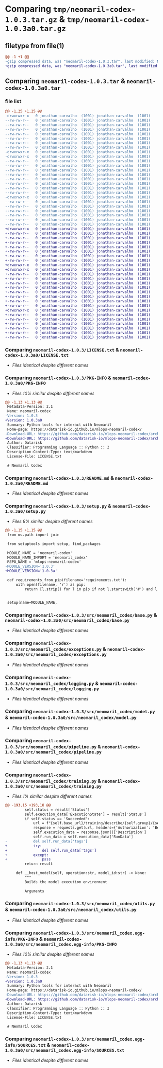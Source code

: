 # Comparing `tmp/neomaril-codex-1.0.3.tar.gz` & `tmp/neomaril-codex-1.0.3a0.tar.gz`

## filetype from file(1)

```diff
@@ -1 +1 @@
-gzip compressed data, was "neomaril-codex-1.0.3.tar", last modified: Mon Jun 19 17:22:37 2023, max compression
+gzip compressed data, was "neomaril-codex-1.0.3a0.tar", last modified: Tue Jun 20 13:32:01 2023, max compression
```

## Comparing `neomaril-codex-1.0.3.tar` & `neomaril-codex-1.0.3a0.tar`

### file list

```diff
@@ -1,25 +1,25 @@
-drwxrwxr-x   0 jonathan-carvalho  (1001) jonathan-carvalho  (1001)        0 2023-06-19 17:22:37.341009 neomaril-codex-1.0.3/
--rw-rw-r--   0 jonathan-carvalho  (1001) jonathan-carvalho  (1001)     1060 2023-03-06 17:55:16.000000 neomaril-codex-1.0.3/LICENSE.txt
--rw-rw-r--   0 jonathan-carvalho  (1001) jonathan-carvalho  (1001)       24 2023-03-13 13:54:26.000000 neomaril-codex-1.0.3/MANIFEST.in
--rw-rw-r--   0 jonathan-carvalho  (1001) jonathan-carvalho  (1001)     1018 2023-06-19 17:22:37.341009 neomaril-codex-1.0.3/PKG-INFO
--rw-rw-r--   0 jonathan-carvalho  (1001) jonathan-carvalho  (1001)      618 2023-03-15 18:53:09.000000 neomaril-codex-1.0.3/README.md
--rw-rw-r--   0 jonathan-carvalho  (1001) jonathan-carvalho  (1001)       59 2023-02-08 17:56:54.000000 neomaril-codex-1.0.3/requirements.txt
--rw-rw-r--   0 jonathan-carvalho  (1001) jonathan-carvalho  (1001)       79 2023-06-19 17:22:37.341009 neomaril-codex-1.0.3/setup.cfg
--rw-rw-r--   0 jonathan-carvalho  (1001) jonathan-carvalho  (1001)     1028 2023-06-19 17:21:53.000000 neomaril-codex-1.0.3/setup.py
-drwxrwxr-x   0 jonathan-carvalho  (1001) jonathan-carvalho  (1001)        0 2023-06-19 17:22:37.337009 neomaril-codex-1.0.3/src/
-drwxrwxr-x   0 jonathan-carvalho  (1001) jonathan-carvalho  (1001)        0 2023-06-19 17:22:37.341009 neomaril-codex-1.0.3/src/neomaril_codex/
--rw-rw-r--   0 jonathan-carvalho  (1001) jonathan-carvalho  (1001)        0 2023-02-08 17:56:54.000000 neomaril-codex-1.0.3/src/neomaril_codex/__init__.py
--rw-rw-r--   0 jonathan-carvalho  (1001) jonathan-carvalho  (1001)    12206 2023-06-19 17:21:53.000000 neomaril-codex-1.0.3/src/neomaril_codex/base.py
--rw-rw-r--   0 jonathan-carvalho  (1001) jonathan-carvalho  (1001)      755 2023-02-08 17:56:54.000000 neomaril-codex-1.0.3/src/neomaril_codex/exceptions.py
--rw-rw-r--   0 jonathan-carvalho  (1001) jonathan-carvalho  (1001)     4487 2023-03-06 17:39:34.000000 neomaril-codex-1.0.3/src/neomaril_codex/logging.py
--rw-rw-r--   0 jonathan-carvalho  (1001) jonathan-carvalho  (1001)    44245 2023-06-19 17:21:53.000000 neomaril-codex-1.0.3/src/neomaril_codex/model.py
--rw-rw-r--   0 jonathan-carvalho  (1001) jonathan-carvalho  (1001)    12562 2023-06-19 17:21:53.000000 neomaril-codex-1.0.3/src/neomaril_codex/pipeline.py
--rw-rw-r--   0 jonathan-carvalho  (1001) jonathan-carvalho  (1001)    32065 2023-06-19 17:21:53.000000 neomaril-codex-1.0.3/src/neomaril_codex/training.py
--rw-rw-r--   0 jonathan-carvalho  (1001) jonathan-carvalho  (1001)      655 2023-03-07 18:36:14.000000 neomaril-codex-1.0.3/src/neomaril_codex/utils.py
-drwxrwxr-x   0 jonathan-carvalho  (1001) jonathan-carvalho  (1001)        0 2023-06-19 17:22:37.341009 neomaril-codex-1.0.3/src/neomaril_codex.egg-info/
--rw-rw-r--   0 jonathan-carvalho  (1001) jonathan-carvalho  (1001)     1018 2023-06-19 17:22:37.000000 neomaril-codex-1.0.3/src/neomaril_codex.egg-info/PKG-INFO
--rw-rw-r--   0 jonathan-carvalho  (1001) jonathan-carvalho  (1001)      558 2023-06-19 17:22:37.000000 neomaril-codex-1.0.3/src/neomaril_codex.egg-info/SOURCES.txt
--rw-rw-r--   0 jonathan-carvalho  (1001) jonathan-carvalho  (1001)        1 2023-06-19 17:22:37.000000 neomaril-codex-1.0.3/src/neomaril_codex.egg-info/dependency_links.txt
--rw-rw-r--   0 jonathan-carvalho  (1001) jonathan-carvalho  (1001)        1 2023-02-07 14:57:39.000000 neomaril-codex-1.0.3/src/neomaril_codex.egg-info/not-zip-safe
--rw-rw-r--   0 jonathan-carvalho  (1001) jonathan-carvalho  (1001)       60 2023-06-19 17:22:37.000000 neomaril-codex-1.0.3/src/neomaril_codex.egg-info/requires.txt
--rw-rw-r--   0 jonathan-carvalho  (1001) jonathan-carvalho  (1001)       15 2023-06-19 17:22:37.000000 neomaril-codex-1.0.3/src/neomaril_codex.egg-info/top_level.txt
+drwxrwxr-x   0 jonathan-carvalho  (1001) jonathan-carvalho  (1001)        0 2023-06-20 13:32:01.729350 neomaril-codex-1.0.3a0/
+-rw-rw-r--   0 jonathan-carvalho  (1001) jonathan-carvalho  (1001)     1060 2023-03-06 17:55:16.000000 neomaril-codex-1.0.3a0/LICENSE.txt
+-rw-rw-r--   0 jonathan-carvalho  (1001) jonathan-carvalho  (1001)       24 2023-03-13 13:54:26.000000 neomaril-codex-1.0.3a0/MANIFEST.in
+-rw-rw-r--   0 jonathan-carvalho  (1001) jonathan-carvalho  (1001)     1021 2023-06-20 13:32:01.729350 neomaril-codex-1.0.3a0/PKG-INFO
+-rw-rw-r--   0 jonathan-carvalho  (1001) jonathan-carvalho  (1001)      618 2023-03-15 18:53:09.000000 neomaril-codex-1.0.3a0/README.md
+-rw-rw-r--   0 jonathan-carvalho  (1001) jonathan-carvalho  (1001)       59 2023-06-20 13:15:46.000000 neomaril-codex-1.0.3a0/requirements.txt
+-rw-rw-r--   0 jonathan-carvalho  (1001) jonathan-carvalho  (1001)       79 2023-06-20 13:32:01.733350 neomaril-codex-1.0.3a0/setup.cfg
+-rw-rw-r--   0 jonathan-carvalho  (1001) jonathan-carvalho  (1001)     1029 2023-06-20 13:31:42.000000 neomaril-codex-1.0.3a0/setup.py
+drwxrwxr-x   0 jonathan-carvalho  (1001) jonathan-carvalho  (1001)        0 2023-06-20 13:32:01.725350 neomaril-codex-1.0.3a0/src/
+drwxrwxr-x   0 jonathan-carvalho  (1001) jonathan-carvalho  (1001)        0 2023-06-20 13:32:01.729350 neomaril-codex-1.0.3a0/src/neomaril_codex/
+-rw-rw-r--   0 jonathan-carvalho  (1001) jonathan-carvalho  (1001)        0 2023-02-08 17:56:54.000000 neomaril-codex-1.0.3a0/src/neomaril_codex/__init__.py
+-rw-rw-r--   0 jonathan-carvalho  (1001) jonathan-carvalho  (1001)    12206 2023-06-19 17:21:53.000000 neomaril-codex-1.0.3a0/src/neomaril_codex/base.py
+-rw-rw-r--   0 jonathan-carvalho  (1001) jonathan-carvalho  (1001)      755 2023-02-08 17:56:54.000000 neomaril-codex-1.0.3a0/src/neomaril_codex/exceptions.py
+-rw-rw-r--   0 jonathan-carvalho  (1001) jonathan-carvalho  (1001)     4487 2023-03-06 17:39:34.000000 neomaril-codex-1.0.3a0/src/neomaril_codex/logging.py
+-rw-rw-r--   0 jonathan-carvalho  (1001) jonathan-carvalho  (1001)    44245 2023-06-19 17:21:53.000000 neomaril-codex-1.0.3a0/src/neomaril_codex/model.py
+-rw-rw-r--   0 jonathan-carvalho  (1001) jonathan-carvalho  (1001)    12562 2023-06-19 17:21:53.000000 neomaril-codex-1.0.3a0/src/neomaril_codex/pipeline.py
+-rw-rw-r--   0 jonathan-carvalho  (1001) jonathan-carvalho  (1001)    32127 2023-06-20 13:15:32.000000 neomaril-codex-1.0.3a0/src/neomaril_codex/training.py
+-rw-rw-r--   0 jonathan-carvalho  (1001) jonathan-carvalho  (1001)      655 2023-06-20 13:15:46.000000 neomaril-codex-1.0.3a0/src/neomaril_codex/utils.py
+drwxrwxr-x   0 jonathan-carvalho  (1001) jonathan-carvalho  (1001)        0 2023-06-20 13:32:01.729350 neomaril-codex-1.0.3a0/src/neomaril_codex.egg-info/
+-rw-rw-r--   0 jonathan-carvalho  (1001) jonathan-carvalho  (1001)     1021 2023-06-20 13:32:01.000000 neomaril-codex-1.0.3a0/src/neomaril_codex.egg-info/PKG-INFO
+-rw-rw-r--   0 jonathan-carvalho  (1001) jonathan-carvalho  (1001)      558 2023-06-20 13:32:01.000000 neomaril-codex-1.0.3a0/src/neomaril_codex.egg-info/SOURCES.txt
+-rw-rw-r--   0 jonathan-carvalho  (1001) jonathan-carvalho  (1001)        1 2023-06-20 13:32:01.000000 neomaril-codex-1.0.3a0/src/neomaril_codex.egg-info/dependency_links.txt
+-rw-rw-r--   0 jonathan-carvalho  (1001) jonathan-carvalho  (1001)        1 2023-06-20 13:32:01.000000 neomaril-codex-1.0.3a0/src/neomaril_codex.egg-info/not-zip-safe
+-rw-rw-r--   0 jonathan-carvalho  (1001) jonathan-carvalho  (1001)       60 2023-06-20 13:32:01.000000 neomaril-codex-1.0.3a0/src/neomaril_codex.egg-info/requires.txt
+-rw-rw-r--   0 jonathan-carvalho  (1001) jonathan-carvalho  (1001)       15 2023-06-20 13:32:01.000000 neomaril-codex-1.0.3a0/src/neomaril_codex.egg-info/top_level.txt
```

### Comparing `neomaril-codex-1.0.3/LICENSE.txt` & `neomaril-codex-1.0.3a0/LICENSE.txt`

 * *Files identical despite different names*

### Comparing `neomaril-codex-1.0.3/PKG-INFO` & `neomaril-codex-1.0.3a0/PKG-INFO`

 * *Files 10% similar despite different names*

```diff
@@ -1,13 +1,13 @@
 Metadata-Version: 2.1
 Name: neomaril-codex
-Version: 1.0.3
+Version: 1.0.3a0
 Summary: Python tools for interact with Neomaril
 Home-page: https://datarisk-io.github.io/mlops-neomaril-codex/
-Download-URL: https://github.com/datarisk-io/mlops-neomaril-codex/archive/refs/tags/v1.0.3.tar.gz
+Download-URL: https://github.com/datarisk-io/mlops-neomaril-codex/archive/refs/tags/v1.0.3a.tar.gz
 Author: Datarisk
 Classifier: Programming Language :: Python :: 3
 Description-Content-Type: text/markdown
 License-File: LICENSE.txt
 
 # Neomaril Codex
```

### Comparing `neomaril-codex-1.0.3/README.md` & `neomaril-codex-1.0.3a0/README.md`

 * *Files identical despite different names*

### Comparing `neomaril-codex-1.0.3/setup.py` & `neomaril-codex-1.0.3a0/setup.py`

 * *Files 9% similar despite different names*

```diff
@@ -1,15 +1,15 @@
 from os.path import join
 
 from setuptools import setup, find_packages
 
 MODULE_NAME = 'neomaril-codex'
 MODULE_NAME_IMPORT = 'neomaril_codex'
 REPO_NAME = 'mlops-neomaril-codex'
-MODULE_VERSION='1.0.3'
+MODULE_VERSION='1.0.3a'
 
 def requirements_from_pip(filename='requirements.txt'):
     with open(filename, 'r') as pip:
         return [l.strip() for l in pip if not l.startswith('#') and l.strip()]
 
 
 setup(name=MODULE_NAME,
```

### Comparing `neomaril-codex-1.0.3/src/neomaril_codex/base.py` & `neomaril-codex-1.0.3a0/src/neomaril_codex/base.py`

 * *Files identical despite different names*

### Comparing `neomaril-codex-1.0.3/src/neomaril_codex/exceptions.py` & `neomaril-codex-1.0.3a0/src/neomaril_codex/exceptions.py`

 * *Files identical despite different names*

### Comparing `neomaril-codex-1.0.3/src/neomaril_codex/logging.py` & `neomaril-codex-1.0.3a0/src/neomaril_codex/logging.py`

 * *Files identical despite different names*

### Comparing `neomaril-codex-1.0.3/src/neomaril_codex/model.py` & `neomaril-codex-1.0.3a0/src/neomaril_codex/model.py`

 * *Files identical despite different names*

### Comparing `neomaril-codex-1.0.3/src/neomaril_codex/pipeline.py` & `neomaril-codex-1.0.3a0/src/neomaril_codex/pipeline.py`

 * *Files identical despite different names*

### Comparing `neomaril-codex-1.0.3/src/neomaril_codex/training.py` & `neomaril-codex-1.0.3a0/src/neomaril_codex/training.py`

 * *Files 1% similar despite different names*

```diff
@@ -193,15 +193,18 @@
         self.status = result['Status']
         self.execution_data['ExecutionState'] = result['Status']
         if self.status == 'Succeeded':
             url = f"{self.base_url}/training/describe/{self.group}/{self.training_id}/{self.exec_id}"
             response = requests.get(url, headers={'Authorization': 'Bearer ' + self.__credentials})
             self.execution_data = response.json()['Description']
             self.run_data = self.execution_data['RunData']
-            del self.run_data['tags']
+            try:
+                del self.run_data['tags']
+            except:
+                pass
         return result
 
     def __host_model(self, operation:str, model_id:str) -> None:
         """
         Builds the model execution environment
 
         Arguments
```

### Comparing `neomaril-codex-1.0.3/src/neomaril_codex/utils.py` & `neomaril-codex-1.0.3a0/src/neomaril_codex/utils.py`

 * *Files identical despite different names*

### Comparing `neomaril-codex-1.0.3/src/neomaril_codex.egg-info/PKG-INFO` & `neomaril-codex-1.0.3a0/src/neomaril_codex.egg-info/PKG-INFO`

 * *Files 10% similar despite different names*

```diff
@@ -1,13 +1,13 @@
 Metadata-Version: 2.1
 Name: neomaril-codex
-Version: 1.0.3
+Version: 1.0.3a0
 Summary: Python tools for interact with Neomaril
 Home-page: https://datarisk-io.github.io/mlops-neomaril-codex/
-Download-URL: https://github.com/datarisk-io/mlops-neomaril-codex/archive/refs/tags/v1.0.3.tar.gz
+Download-URL: https://github.com/datarisk-io/mlops-neomaril-codex/archive/refs/tags/v1.0.3a.tar.gz
 Author: Datarisk
 Classifier: Programming Language :: Python :: 3
 Description-Content-Type: text/markdown
 License-File: LICENSE.txt
 
 # Neomaril Codex
```

### Comparing `neomaril-codex-1.0.3/src/neomaril_codex.egg-info/SOURCES.txt` & `neomaril-codex-1.0.3a0/src/neomaril_codex.egg-info/SOURCES.txt`

 * *Files identical despite different names*

